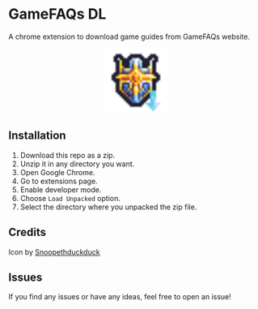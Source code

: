 # GameFAQs DL

A chrome extension to download game guides from GameFAQs website.

<p align="center">
    <img src="./images/icon-128.png" />
</p>

## Installation

1. Download this repo as a zip.
2. Unzip it in any directory you want.
3. Open Google Chrome.
4. Go to extensions page.
5. Enable developer mode.
6. Choose `Load Unpacked` option.
7. Select the directory where you unpacked the zip file.

## Credits

Icon by [Snoopethduckduck](https://snoopethduckduck.itch.io/shields)

## Issues

If you find any issues or have any ideas, feel free to open an issue!
